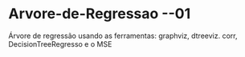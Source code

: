 # Arvore-de-Regressao --01
Árvore de regressão usando as ferramentas:  graphviz, dtreeviz. corr, DecisionTreeRegresso e o MSE
